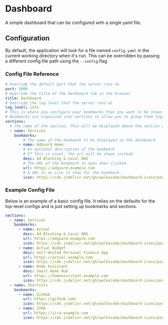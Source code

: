 # Dashboard

A simple dashboard that can be configured with a single yaml file.

## Configuration

By default, the application will look for a file named `config.yaml` in the current working directory when it's run. This can be overridden by passing a different config file path using the `--config` flag.

### Config File Reference

```yaml
# Override the default port that the server runs on
port: 5000
# Override the title of the dashboard tab in the browser
title: Dashboard
# Override the log level that the server runs at
log_level: info
# This is where you configure your bookmarks that you want to be shown on the dashboard.
# Bookmarks are organized into sections to allow you to group them together on the dashboard.
sections:
  # The name of the section. This will be displayed above the section on the dashboard.
  - name: Services
    bookmarks:
        # The name of the bookmark to be displayed on the dashboard.
      - name: AdGuard Home
        # An optional description of the bookmark
        # If this is unset, the url will be shown instead
        desc: Ad Blocking & Local DNS
        # The URL of the bookmark to open when clicked.
        url: https://adguard.example.com
        # A URL to an icon to show for the bookmark.
        icon: https://cdn.jsdelivr.net/gh/walkxcode/dashboard-icons/png/adguard-home.png
```

### Example Config File

Below is an example of a basic config file. It relies on the defaults for the top-level configs and is just setting up bookmarks and sections.

```yaml
sections:
  - name: Services
    bookmarks:
      - name: Actual
        desc: Ad Blocking & Local DNS
        url: https://adguard.example.com
        icon: https://cdn.jsdelivr.net/gh/walkxcode/dashboard-icons/png/adguard-home.png
      - name: Actual Budget
        desc: Self-Hosted Personal Finance App
        url: https://actual.example.com
        icon: https://cdn.jsdelivr.net/gh/walkxcode/dashboard-icons/png/actual.png
      - name: Home Assistant
        desc: Smart Home Hub
        url: https://homeassistant.example.com
        icon: https://cdn.jsdelivr.net/gh/walkxcode/dashboard-icons/png/home-assistant.png
  - name: Shortcuts
    bookmarks:
      - name: GitHub
        url: https://github.com/
        icon: https://cdn.jsdelivr.net/gh/walkxcode/dashboard-icons/png/github.png
      - name: JIRA
        url: https://jira.example.com
        icon: https://cdn.jsdelivr.net/gh/walkxcode/dashboard-icons/png/jira.png
```

